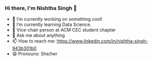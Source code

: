 ### Hi there, I'm Nishtha Singh  👋


- 🔭 I’m currently working on something cool!
- 🌱 I’m currently learning Data Science.
- 👯 Vice-chair person at ACM CEC student chapter
- 💬 Ask me about anything
- 📫 How to reach me: https://www.linkedin.com/in/nishtha-singh-943b301b0
- 😄 Pronouns: She/her
